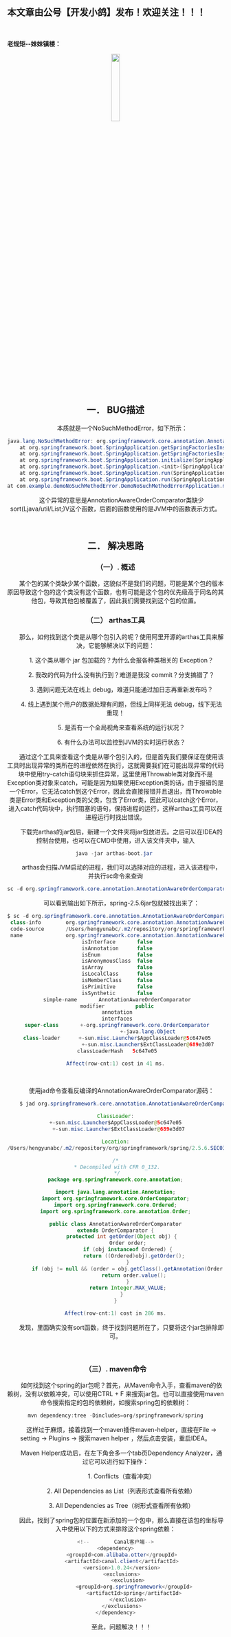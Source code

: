 ﻿## 本文章由公号【开发小鸽】发布！欢迎关注！！！
<br>

**老规矩--妹妹镇楼：**
<center>
<img src="https://img-blog.csdnimg.cn/20200721223424816.JPG"   width="20%">


## 一．	BUG描述

&nbsp;  &nbsp;  &nbsp;  &nbsp; 本质就是一个NoSuchMethodError，如下所示：

```java
java.lang.NoSuchMethodError: org.springframework.core.annotation.AnnotationAwareOrderComparator.sort(Ljava/util/List;)V
    at org.springframework.boot.SpringApplication.getSpringFactoriesInstances(SpringApplication.java:394)
    at org.springframework.boot.SpringApplication.getSpringFactoriesInstances(SpringApplication.java:383)
    at org.springframework.boot.SpringApplication.initialize(SpringApplication.java:249)
    at org.springframework.boot.SpringApplication.<init>(SpringApplication.java:225)
    at org.springframework.boot.SpringApplication.run(SpringApplication.java:1118)
    at org.springframework.boot.SpringApplication.run(SpringApplication.java:1107)
at com.example.demoNoSuchMethodError.DemoNoSuchMethodErrorApplication.main(DemoNoSuchMethodErrorApplication.java:13)
```

&nbsp;  &nbsp;  &nbsp;  &nbsp;这个异常的意思是AnnotationAwareOrderComparator类缺少sort(Ljava/util/List;)V这个函数，后面的函数使用的是JVM中的函数表示方式。

<br>


## 二．	解决思路

### （一）.	概述

&nbsp;  &nbsp;  &nbsp;  &nbsp;某个包的某个类缺少某个函数，这貌似不是我们的问题，可能是某个包的版本原因导致这个包的这个类没有这个函数，也有可能是这个包的优先级高于同名的其他包，导致其他包被覆盖了，因此我们需要找到这个包的位置。
<br>


### （二）	arthas工具
&nbsp;  &nbsp;  &nbsp;  &nbsp;那么，如何找到这个类是从哪个包引入的呢？使用阿里开源的arthas工具来解决，它能够解决以下的问题：

&nbsp;  &nbsp;  &nbsp;  &nbsp;1.	这个类从哪个 jar 包加载的？为什么会报各种类相关的 Exception？

&nbsp;  &nbsp;  &nbsp;  &nbsp;2.	我改的代码为什么没有执行到？难道是我没 commit？分支搞错了？

&nbsp;  &nbsp;  &nbsp;  &nbsp;3.	遇到问题无法在线上 debug，难道只能通过加日志再重新发布吗？

&nbsp;  &nbsp;  &nbsp;  &nbsp;4.	线上遇到某个用户的数据处理有问题，但线上同样无法 debug，线下无法重现！

&nbsp;  &nbsp;  &nbsp;  &nbsp;5.	是否有一个全局视角来查看系统的运行状况？

&nbsp;  &nbsp;  &nbsp;  &nbsp;6.	有什么办法可以监控到JVM的实时运行状态？

&nbsp;  &nbsp;  &nbsp;  &nbsp;通过这个工具来查看这个类是从哪个包引入的，但是首先我们要保证在使用该工具时出现异常的类所在的进程依然在执行，这就需要我们在可能出现异常的代码块中使用try-catch语句块来抓住异常，这里使用Throwable类对象而不是Exception类对象来catch，可能是因为如果使用Exception类的话，由于报错的是一个Error，它无法catch到这个Error，因此会直接报错并且退出，而Throwable类是Error类和Exception类的父类，包含了Error类，因此可以catch这个Error，进入catch代码块中，执行阻塞的语句，保持进程的运行，这样arthas工具可以在进程运行时找出错误。

&nbsp;  &nbsp;  &nbsp;  &nbsp;下载完arthas的jar包后，新建一个文件夹将jar包放进去。之后可以在IDEA的控制台使用，也可以在CMD中使用，进入该文件夹中，输入

```java
java -jar arthas-boot.jar 
```

&nbsp;  &nbsp;  &nbsp;  &nbsp;arthas会扫描JVM启动的进程，我们可以选择对应的进程，进入该进程中，并执行sc命令来查询

```java
sc -d org.springframework.core.annotation.AnnotationAwareOrderComparator
```

&nbsp;  &nbsp;  &nbsp;  &nbsp;可以看到输出如下所示，spring-2.5.6jar包就被找出来了：

```java
$ sc -d org.springframework.core.annotation.AnnotationAwareOrderComparator
 class-info        org.springframework.core.annotation.AnnotationAwareOrderComparator
 code-source       /Users/hengyunabc/.m2/repository/org/springframework/spring/2.5.6.SEC03/spring-2.5.6.SEC03.jar
 name              org.springframework.core.annotation.AnnotationAwareOrderComparator
 isInterface       false
 isAnnotation      false
 isEnum            false
 isAnonymousClass  false
 isArray           false
 isLocalClass      false
 isMemberClass     false
 isPrimitive       false
 isSynthetic       false
 simple-name       AnnotationAwareOrderComparator
 modifier          public
 annotation
 interfaces
 super-class       +-org.springframework.core.OrderComparator
                     +-java.lang.Object
 class-loader      +-sun.misc.Launcher$AppClassLoader@5c647e05
                     +-sun.misc.Launcher$ExtClassLoader@689e3d07
 classLoaderHash   5c647e05

Affect(row-cnt:1) cost in 41 ms.
```
<br>



&nbsp;  &nbsp;  &nbsp;  &nbsp;使用jad命令查看反编译的AnnotationAwareOrderComparator源码：

```java
    $ jad org.springframework.core.annotation.AnnotationAwareOrderComparator

ClassLoader:
+-sun.misc.Launcher$AppClassLoader@5c647e05
  +-sun.misc.Launcher$ExtClassLoader@689e3d07

Location:
/Users/hengyunabc/.m2/repository/org/springframework/spring/2.5.6.SEC03/spring-2.5.6.SEC03.jar

/*
 * Decompiled with CFR 0_132.
 */
package org.springframework.core.annotation;

import java.lang.annotation.Annotation;
import org.springframework.core.OrderComparator;
import org.springframework.core.Ordered;
import org.springframework.core.annotation.Order;

public class AnnotationAwareOrderComparator
extends OrderComparator {
    protected int getOrder(Object obj) {
        Order order;
        if (obj instanceof Ordered) {
            return ((Ordered)obj).getOrder();
        }
        if (obj != null && (order = obj.getClass().getAnnotation(Order.class)) != null) {
            return order.value();
        }
        return Integer.MAX_VALUE;
    }
}

Affect(row-cnt:1) cost in 286 ms.
```

&nbsp;  &nbsp;  &nbsp;  &nbsp;发现，里面确实没有sort函数，终于找到问题所在了，只要将这个jar包排除即可。

<br>


### （三）.	maven命令

&nbsp;  &nbsp;  &nbsp;  &nbsp;如何找到这个spring的jar包呢？首先，从Maven命令入手，查看maven的依赖树，没有以依赖冲突，可以使用CTRL + F 来搜索jar包。也可以直接使用maven命令搜索指定的包的依赖树，如搜索spring包的依赖树：

```java
mvn dependency:tree -Dincludes=org/springframework/spring
```

&nbsp;  &nbsp;  &nbsp;  &nbsp;这样过于麻烦，接着找到一个maven插件maven-helper，直接在File -> setting -> Plugins -> 搜索maven helper ，然后点击安装，重启IDEA。

&nbsp;  &nbsp;  &nbsp;  &nbsp;Maven Helper成功后，在左下角会多一个tab页Dependency Analyzer，通过它可以进行如下操作：

&nbsp;  &nbsp;  &nbsp;  &nbsp;1.	Conflicts（查看冲突）

&nbsp;  &nbsp;  &nbsp;  &nbsp;2.	All Dependencies as List（列表形式查看所有依赖）

&nbsp;  &nbsp;  &nbsp;  &nbsp;3.	All Dependencies as Tree（树形式查看所有依赖）

&nbsp;  &nbsp;  &nbsp;  &nbsp;因此，找到了spring包的位置在新添加的一个包中，那么直接在该包的坐标导入中使用以下的方式来排除这个spring依赖：

```java
<!--        Canal客户端-->
<dependency>
    <groupId>com.alibaba.otter</groupId>
    <artifactId>canal.client</artifactId>
    <version>1.0.24</version>
    <exclusions>
        <exclusion>
            <groupId>org.springframework</groupId>
            <artifactId>spring</artifactId>
        </exclusion>
    </exclusions>
</dependency>
```

&nbsp;  &nbsp;  &nbsp;  &nbsp;至此，问题解决！！！



